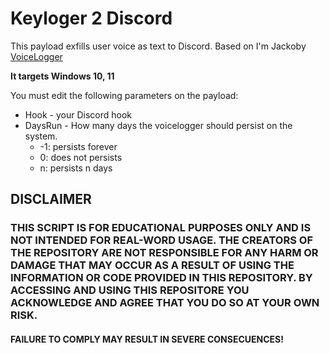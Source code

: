 # Keyloger 2 Discord

This payload exfills user voice as text to Discord.
Based on I'm Jackoby [VoiceLogger](https://github.com/I-Am-Jakoby/Flipper-Zero-BadUSB/tree/7f4899b95e2d0ad9457de2a07c9cb60733e24778/Payloads/VoiceLogger)

**It targets Windows 10, 11**

You must edit the following parameters on the payload:
* Hook - your Discord hook
* DaysRun - How many days the voicelogger should persist on the system.
    * -1: persists forever
    * 0: does not persists
    * n: persists n days

## DISCLAIMER
### THIS SCRIPT IS FOR EDUCATIONAL PURPOSES ONLY AND IS NOT INTENDED FOR REAL-WORD USAGE. THE CREATORS OF THE REPOSITORY ARE NOT RESPONSIBLE FOR ANY HARM OR DAMAGE THAT MAY OCCUR AS A RESULT OF USING THE INFORMATION OR CODE PROVIDED IN THIS REPOSITORY. BY ACCESSING AND USING THIS REPOSITORE YOU ACKNOWLEDGE AND AGREE THAT YOU DO SO AT YOUR OWN RISK.
#### **FAILURE TO COMPLY MAY RESULT IN SEVERE CONSECUENCES!**